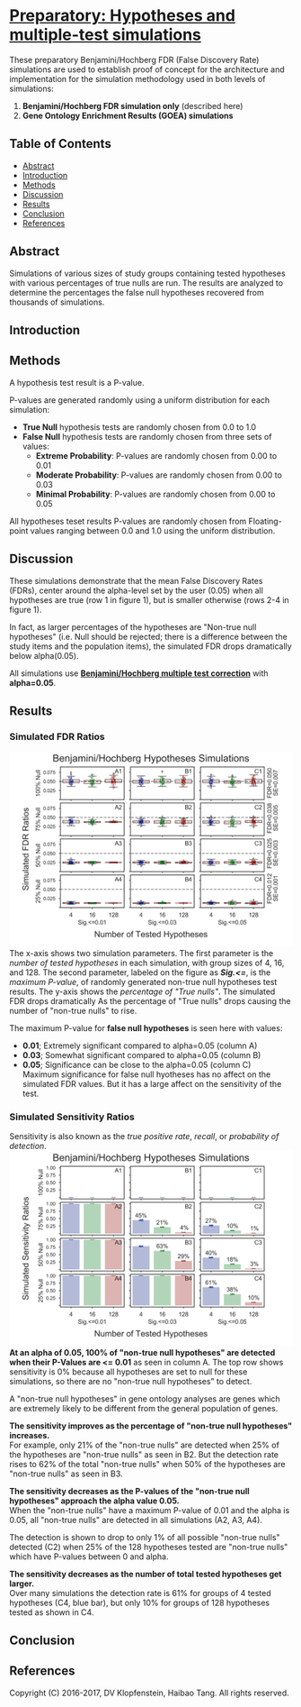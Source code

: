 # [**Preparatory**: Hypotheses and multiple-test simulations]()
These preparatory Benjamini/Hochberg FDR (False Discovery Rate) simulations
are used to establish proof of concept for the architecture and implementation
for the simulation methodology used in both levels of simulations:
  1. **Benjamini/Hochberg FDR simulation only** (described here)     
  2. **Gene Ontology Enrichment Results (GOEA) simulations**    


## Table of Contents
  * [Abstract](#abstract)
  * [Introduction](#introduction)
  * [Methods](#methods)
  * [Discussion](#discussion)
  * [Results](#results)
  * [Conclusion](#conclusion)
  * [References](#references)   


## Abstract
Simulations of various sizes of study groups containing tested hypotheses with
various percentages of true nulls are run. The results are analyzed to
determine the percentages the false null hypotheses recovered from thousands of
simulations.


## Introduction

## Methods

A hypothesis test result is a P-value.

P-values are generated randomly using a uniform distribution for each simulation:
  * **True Null** hypothesis tests are randomly chosen from 0.0 to 1.0
  * **False Null** hypothesis tests are randomly chosen from three sets of values:
    * **Extreme Probability**: P-values are randomly chosen from 0.00 to 0.01
    * **Moderate Probability**: P-values are randomly chosen from 0.00 to 0.03
    * **Minimal Probability**: P-values are randomly chosen from 0.00 to 0.05


All hypotheses teset results P-values are randomly chosen from Floating-point values ranging between 0.0 and 1.0 using the uniform distribution.

## Discussion
These simulations demonstrate that the mean False Discovery Rates (FDRs),
center around the alpha-level set by the user (0.05) when all hypotheses are true (row 1 in figure 1),
but is smaller otherwise (rows 2-4 in figure 1).

In fact, as larger percentages of the hypotheses are "Non-true null hypotheses"
(i.e. Null should be rejected; there is a difference between the study items and the population items),
the simulated FDR drops dramatically below alpha(0.05).

All simulations use [**Benjamini/Hochberg multiple test correction**](
http://www.stat.purdue.edu/~doerge/BIOINFORM.D/FALL06/Benjamini%20and%20Y%20FDR.pdf)
with **alpha=0.05**.

## Results
### Simulated FDR Ratios
![FDR results](../logs/fig_hypoth_100to025_01to05_004to128_N00100_01000_fdr_actual.png)
The x-axis shows two simulation parameters.
The first parameter is the _number of tested hypotheses_ in each simulation, with group sizes of 4, 16, and 128.
The second parameter, labeled on the figure as _**Sig.<=**_, is the _maximum P-value_,
of randomly generated non-true null hypotheses test results.
The y-axis shows the _percentage of "True nulls"_.
The simulated FDR drops dramatically
As the percentage of "True nulls" drops causing the number of "non-true nulls" to rise.

The maximum P-value for **false null hypotheses** is seen here with values:
  * **0.01**; Extremely significant compared to alpha=0.05 (column A)     
  * **0.03**; Somewhat significant compared to alpha=0.05 (column B)    
  * **0.05**; Significance can be close to the alpha=0.05 (column C)    
Maximum significance for false null hyotheses has no affect on the simulated FDR values.
But it has a large affect on the sensitivity of the test.

### Simulated Sensitivity Ratios
Sensitivity is also known as the _true positive rate_, _recall_, or _probability of detection_.
![Sensitivity results](../logs/fig_hypoth_100to025_01to05_004to128_N00100_01000_sensitivity.png)
**At an alpha of 0.05, 100% of "non-true null hypotheses" are detected when their P-Values are <= 0.01**
as seen in column A.
The top row shows sensitivity is 0% because all hypotheses are set to null for these simulations,
so there are no "non-true null hypotheses" to detect.

A "non-true null hypotheses" in gene ontology analyses are genes which
are extremely likely to be different from the general population of genes.

**The sensitivity improves as the percentage of "non-true null hypotheses" increases.**    
For example, only 21% of the "non-true nulls" are detected when 25% of the hypotheses are "non-true nulls" as seen in B2.
But the detection rate rises to 62% of the total "non-true nulls" when 50% of the hypotheses are "non-true nulls" as seen in B3.

**The sensitivity decreases as the P-values of the "non-true null hypotheses" approach the alpha value 0.05.**    
When the "non-true nulls" have a maximum P-value of 0.01 and the alpha is 0.05, all "non-true nulls" are detected in all simulations (A2, A3, A4).

The detection is shown to drop to only 1% of all possible "non-true nulls" detected (C2)
when 25% of the 128 hypotheses tested are "non-true nulls" which have P-values between 0 and alpha.

**The sensitivity decreases as the number of total tested hypotheses get larger.**    
Over many simulations the detection rate is 61% for groups of 4 tested hypotheses (C4, blue bar),
but only 10% for groups of 128 hypotheses tested as shown in C4.

## Conclusion

## References

Copyright (C) 2016-2017, DV Klopfenstein, Haibao Tang. All rights reserved.
